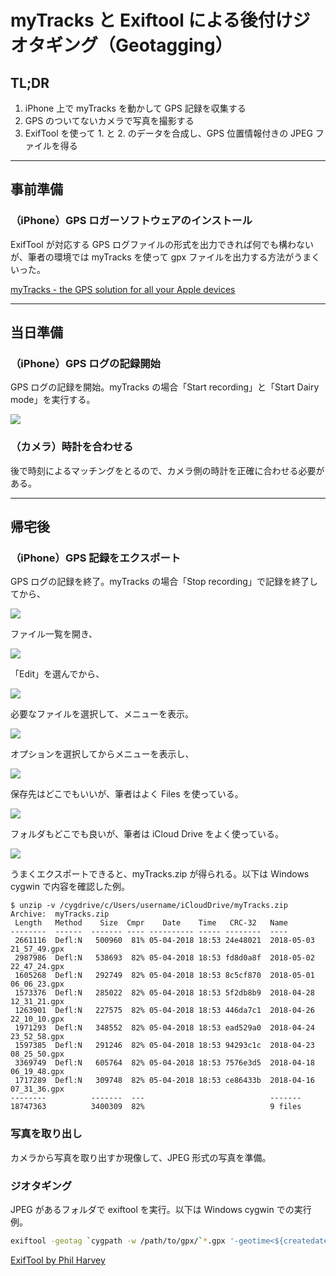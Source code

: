# myTracks と Exiftool による後付けジオタギング（Geotagging）

## TL;DR

1. iPhone 上で myTracks を動かして GPS 記録を収集する
2. GPS のついてないカメラで写真を撮影する
3. ExifTool を使って 1. と 2. のデータを合成し、GPS 位置情報付きの JPEG ファイルを得る

------

## 事前準備

### （iPhone）GPS ロガーソフトウェアのインストール

ExifTool が対応する GPS ログファイルの形式を出力できれば何でも構わないが、筆者の環境では myTracks を使って gpx ファイルを出力する方法がうまくいった。

[myTracks - the GPS solution for all your Apple devices](http://www.mytracks4mac.info/)

------

## 当日準備

### （iPhone）GPS ログの記録開始

GPS ログの記録を開始。myTracks の場合「Start recording」と「Start Dairy mode」を実行する。

![](geotag_01.jpg)

### （カメラ）時計を合わせる

後で時刻によるマッチングをとるので、カメラ側の時計を正確に合わせる必要がある。

------

## 帰宅後

### （iPhone）GPS 記録をエクスポート

GPS ログの記録を終了。myTracks の場合「Stop recording」で記録を終了してから、

![](geotag_02.jpg)

ファイル一覧を開き、

![](geotag_03.png)

「Edit」を選んでから、

![](geotag_04.png)

必要なファイルを選択して、メニューを表示。

![](geotag_05.png)

オプションを選択してからメニューを表示し、

![](geotag_06.png)

保存先はどこでもいいが、筆者はよく Files を使っている。

![](geotag_07.png)

フォルダもどこでも良いが、筆者は iCloud Drive をよく使っている。

![](geotag_08.png)

うまくエクスポートできると、myTracks.zip が得られる。以下は Windows cygwin で内容を確認した例。

```shell
$ unzip -v /cygdrive/c/Users/username/iCloudDrive/myTracks.zip
Archive:  myTracks.zip
 Length   Method    Size  Cmpr    Date    Time   CRC-32   Name
--------  ------  ------- ---- ---------- ----- --------  ----
 2661116  Defl:N   500960  81% 05-04-2018 18:53 24e48021  2018-05-03 21_57_49.gpx
 2987986  Defl:N   538693  82% 05-04-2018 18:53 fd8d0a8f  2018-05-02 22_47_24.gpx
 1605268  Defl:N   292749  82% 05-04-2018 18:53 8c5cf870  2018-05-01 06_06_23.gpx
 1573376  Defl:N   285022  82% 05-04-2018 18:53 5f2db8b9  2018-04-28 12_31_21.gpx
 1263901  Defl:N   227575  82% 05-04-2018 18:53 446da7c1  2018-04-26 22_10_10.gpx
 1971293  Defl:N   348552  82% 05-04-2018 18:53 ead529a0  2018-04-24 23_52_58.gpx
 1597385  Defl:N   291246  82% 05-04-2018 18:53 94293c1c  2018-04-23 08_25_50.gpx
 3369749  Defl:N   605764  82% 05-04-2018 18:53 7576e3d5  2018-04-18 06_19_48.gpx
 1717289  Defl:N   309748  82% 05-04-2018 18:53 ce86433b  2018-04-16 07_31_36.gpx
--------          -------  ---                            -------
18747363          3400309  82%                            9 files
```

### 写真を取り出し

カメラから写真を取り出すか現像して、JPEG 形式の写真を準備。

### ジオタギング

JPEG があるフォルダで exiftool を実行。以下は Windows cygwin での実行例。

```bash
exiftool -geotag `cygpath -w /path/to/gpx/`*.gpx '-geotime<${createdate}+09:00' -api GeoMaxIntSecs=86400 -api GeoMaxExtSecs=86400 *.jpg;
```

[ExifTool by Phil Harvey](https://sno.phy.queensu.ca/~phil/exiftool/)

